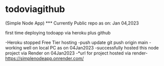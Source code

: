 # todoviagithub

(Simple Node App)
\*\*\* Currently Public repo as on: Jan 04,2023

first time deploying todoapp via heroku plus github

-Heroku stopped Free Tier hosting
-push update git push origin main
-working well on local PC as on 04Jan2023
-successfully hosted this node project via Render on 04Jan2023
-\*url for project hosted via render- https://simplenodeapp.onrender.com/
